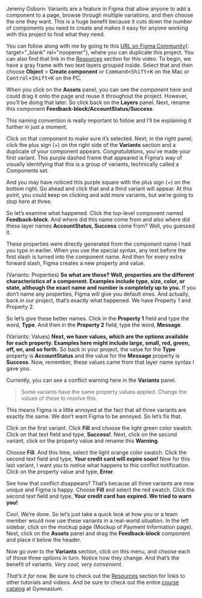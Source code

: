 Jeremy Osborn: Variants are a feature in Figma that allow anyone to add a component to a page, browse through multiple variations, and then choose the one they want. This is a huge benefit because it cuts down the number of components you need to create and makes it easy for anyone working with this project to find what they need.

You can follow along with me by going to this [URL on Figma Community][1]{: target="_blank" rel="noopener"}, where you can duplicate this project. You can also find that link in the [Resources][0] section for this video. To begin, we have a gray frame with two text layers grouped inside. Select that and then choose **Object** > **Create component** or <kbd><kbd>Command</kbd>+<kbd>Shift</kbd>+<kbd>K</kbd></kbd> on the Mac or <kbd><kbd>Control</kbd>+<kbd>Shift</kbd>+<kbd>K</kbd></kbd> on the PC.

When you click on the **Assets** panel, you can see the component here and could drag it onto the page and reuse it throughout the project. However, you’ll be doing that later. So click back on the **Layers** panel. Next, rename this component **Feedback-block/AccountStatus/Success**.

This naming convention is really important to follow and I’ll be explaining it further in just a moment.

Click on that component to make sure it’s selected. Next, in the right panel, click the plus sign (+) on the right side of the **Variants** section and a duplicate of your component appears. *Congratulations*, you’ve made your first variant. This purple dashed frame that appeared is Figma’s way of visually identifying that this is a group of variants, technically called a Components set.

And you may have noticed this purple square with the plus sign (+) on the bottom right. Go ahead and click that and a third variant will appear. At this point, you could keep on clicking and add more variants, but we’re going to stop here at three.

So let’s examine what happened. Click the top-level component named **Feedback-block**. And where did this name come from and also where did these layer names **AccountStatus, Success** come from? Well, you guessed it.

These properties were directly generated from the component name I had you type in earlier. When you use the special syntax, any text before the first slash is turned into the component name. And then for every extra forward slash, Figma creates a new property and value.

(Variants: Properties) **So what are those? Well, properties are the different characteristics of a component. Examples include type, size, color, or state, although the exact name and number is completely up to you.** If you don’t name any properties, Figma will give you default ones. And actually, back in our project, that’s exactly what happened. We have Property 1 and Property 2.

So let’s give these better names. Click in the **Property 1** field and type the word, **Type**. And then in the **Property 2** field, type the word, **Message**.

(Variants: Values) **Next, we have values, which are the options available for each property. Examples here might include large, small, red, green, off, on, and so forth.** So back in your project, the value for the **Type** property is **AccountStatus** and the value for the **Message** property is **Success**. Now, remember, these values came from that layer name syntax I gave you.

Currently, you can see a conflict warning here in the **Variants** panel.

> Some variants have the same property values applied. Change the values of these to resolve this.

This means Figma is a little annoyed at the fact that all three variants are exactly the same. We don’t want Figma to be annoyed. So let’s fix that.

Click on the first variant. Click **Fill** and choose the light green color swatch. Click on that text field and type, **Success!**. Next, click on the second variant, click on the property value and rename this **Warning**.

Choose **Fill**. And this time, select the light orange color swatch. Click the second text field and type, **Your credit card will expire soon!** Now for this last variant, I want you to notice what happens to this conflict notification. Click on the property value and type, **Error**.

See how that conflict disappears? That’s because all three variants are now unique and Figma is happy. Choose **Fill** and select the red swatch. Click the second text field and type, **Your credit card has expired. We tried to warn you!**

Cool. We’re done. So let’s just take a quick look at how you or a team member would now use these variants in a real-world situation. In the left sidebar, click on the mockup page (Mockup of Payment Information page). Next, click on the **Assets** panel and drag the **Feedback-block** component and place it below the header.

Now go over to the **Variants** section, click on this menu, and choose each of those three options in turn. Notice how they change. And that’s the benefit of variants. *Very cool, very convenient.*

*That’s it for now.* Be sure to check out the [Resources][0] section for links to other tutorials and videos. And be sure to check out the entire [course catalog][2] at Gymnasium.

[0]: #tutorial-resources
[1]: https://bit.ly/3bPt3C4
[2]: https://thegymnasium.com/courses
